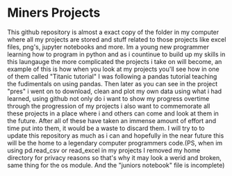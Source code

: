 # Miners Projects
This github repository is almost a exact copy of the folder in my computer where all my projects are stored and stuff related to those projects like excel files, png's, jupyter notebooks and more.
Im a young new programmer learning how to program in python and as i countinue to build up my skills in this laungauge the more complicated the projects i take on will become,
an example of this is how when you look at my projects you'll see how in one of them called "Titanic tutorial" I was following a pandas tutorial teaching the fudimentals on using pandas.
Then later as you can see in the project "pres" i went on to download, clean and plot my own data using what i had learned, using github not only do i want to show my progress overtime 
through the progression of my projects i also want to commemorate all these projects in a place where i and others can come and look at them in the future. After all of these have taken
an immense amount of effort and time put into them, it would be a waste to discard them. I will try to to update this repository as much as i can and hopefully in the near future 
this will be the home to a legendary computer programmers code.(PS, when im using pd.read_csv or read_excel in my projects  I removed my home directory for privacy reasons so that's why it may look a werid and broken, same thing for the os module. And the "juniors notebook" file is incomplete)
